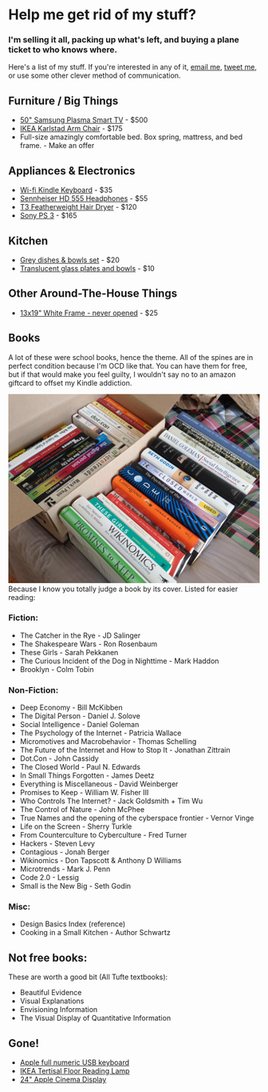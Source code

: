 # Help me get rid of my stuff?

### I'm selling it all, packing up what's left, and buying a plane ticket to who knows where. 

Here's a list of my stuff. If you're interested in any of it, [email me](mailto:jenn@jennvargas.com), [tweet me](http://twitter.com/jennjenn), or use some other clever method of communication.

## Furniture / Big Things

* [50" Samsung Plasma Smart TV](http://newyork.craigslist.org/mnh/ele/4495752893.html) - $500
* [IKEA Karlstad Arm Chair](http://newyork.craigslist.org/mnh/fuo/4496382878.html) - $175
* Full-size amazingly comfortable bed. Box spring, mattress, and bed frame. - Make an offer

## Appliances & Electronics

* [Wi-fi Kindle Keyboard](http://newyork.craigslist.org/mnh/ele/4505641528.html) - $35
* [Sennheiser HD 555 Headphones](http://newyork.craigslist.org/mnh/ele/4495906226.html) - $55
* [T3 Featherweight Hair Dryer](http://newyork.craigslist.org/mnh/hab/4495939685.html) - $120
* [Sony PS 3](http://newyork.craigslist.org/mnh/vgm/4509393497.html) - $165

## Kitchen
* [Grey dishes & bowls set](http://newyork.craigslist.org/mnh/hsh/4509309381.html) - $20
* [Translucent glass plates and bowls](http://newyork.craigslist.org/mnh/hsh/4509313821.html) - $10

## Other Around-The-House Things
* [13x19" White Frame - never opened](http://newyork.craigslist.org/mnh/hsh/4505841296.html) - $25

## Books
A lot of these were school books, hence the theme. All of the spines are in perfect condition because I'm OCD like that. You can have them for free, but if that would make you feel guilty, I wouldn't say no to an amazon giftcard to offset my Kindle addiction.

![Because I know you totally judge a book by its cover](images/books.jpg)
Because I know you totally judge a book by its cover. Listed for easier reading:

### Fiction:
- The Catcher in the Rye - JD Salinger
- The Shakespeare Wars - Ron Rosenbaum
- These Girls - Sarah Pekkanen
- The Curious Incident of the Dog in Nighttime - Mark Haddon
- Brooklyn - Colm Tobin

### Non-Fiction:
- Deep Economy - Bill McKibben
- The Digital Person - Daniel J. Solove
- Social Intelligence - Daniel Goleman
- The Psychology of the Internet - Patricia Wallace
- Micromotives and Macrobehavior - Thomas Schelling
- The Future of the Internet and How to Stop It - Jonathan Zittrain
- Dot.Con - John Cassidy
- The Closed World - Paul N. Edwards
- In Small Things Forgotten - James Deetz
- Everything is Miscellaneous - David Weinberger
- Promises to Keep - William W. Fisher III
- Who Controls The Internet? - Jack Goldsmith + Tim Wu
- The Control of Nature - John McPhee
- True Names and the opening of the cyberspace frontier - Vernor Vinge
- Life on the Screen - Sherry Turkle
- From Counterculture to Cyberculture - Fred Turner
- Hackers - Steven Levy
- Contagious - Jonah Berger
- Wikinomics - Don Tapscott & Anthony D Williams
- Microtrends - Mark J. Penn
- Code 2.0 - Lessig
- Small is the New Big - Seth Godin

### Misc:
- Design Basics Index (reference)
- Cooking in a Small Kitchen - Author Schwartz

## Not free books:
These are worth a good bit (All Tufte textbooks):

- Beautiful Evidence
- Visual Explanations
- Envisioning Information
- The Visual Display of Quantitative Information

## Gone!
* [Apple full numeric USB keyboard](https://post.craigslist.org/manage/4496437514)
* [IKEA Tertisal Floor Reading Lamp](https://post.craigslist.org/manage/4496398987)
* [24" Apple Cinema Display](https://post.craigslist.org/manage/4496424162)